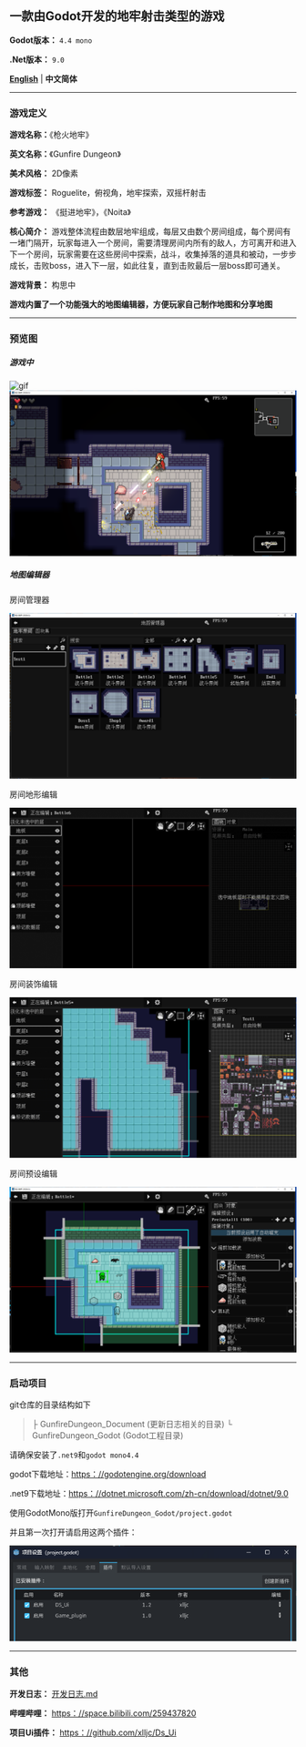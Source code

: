 
## 一款由Godot开发的地牢射击类型的游戏

**Godot版本：** `4.4 mono`

**.Net版本：** `9.0`

[**English**](./README.md) | **中文简体**

---
### 游戏定义

**游戏名称：**《枪火地牢》

**英文名称：**《Gunfire Dungeon》

**美术风格：** 2D像素

**游戏标签：** Roguelite，俯视角，地牢探索，双摇杆射击

**参考游戏：** 《挺进地牢》，《Noita》

**核心简介：** 游戏整体流程由数层地牢组成，每层又由数个房间组成，每个房间有一堵门隔开，玩家每进入一个房间，需要清理房间内所有的敌人，方可离开和进入下一个房间，玩家需要在这些房间中探索，战斗，收集掉落的道具和被动，一步步成长，击败boss，进入下一层，如此往复，直到击败最后一层boss即可通关。

**游戏背景：** 构思中

**游戏内置了一个功能强大的地图编辑器，方便玩家自己制作地图和分享地图**

---
### 预览图

##### 游戏中

![gif](GunfireDungeon_Document/文档资源/preview_gif.gif)
![png](GunfireDungeon_Document/文档资源/preview1.png)

##### 地图编辑器

房间管理器

![png](GunfireDungeon_Document/文档资源/preview2.png)

房间地形编辑

![png](GunfireDungeon_Document/文档资源/preview3_gif.gif)

房间装饰编辑

![png](GunfireDungeon_Document/文档资源/preview2_gif.gif)

房间预设编辑

![png](GunfireDungeon_Document/文档资源/preview3.png)

---
### 启动项目

git仓库的目录结构如下
> ├ GunfireDungeon_Document (更新日志相关的目录) 
> └ GunfireDungeon_Godot (Godot工程目录)



请确保安装了`.net9`和`godot mono4.4`

godot下载地址：[https：//godotengine.org/download](GunfireDungeon_Document/文档资源/setting.png)

.net9下载地址：[https：//dotnet.microsoft.com/zh-cn/download/dotnet/9.0](GunfireDungeon_Document/文档资源/setting.png)



使用GodotMono版打开`GunfireDungeon_Godot/project.godot`

并且第一次打开请启用这两个插件：

![setting.png](GunfireDungeon_Document/文档资源/setting.png)



---
### 其他

**开发日志：** [开发日志.md](GunfireDungeon_Document/开发日志.md) 

**哔哩哔哩：** [https：//space.bilibili.com/259437820](GunfireDungeon_Document/文档资源/setting.png)

**项目Ui插件：** [https：//github.com/xlljc/Ds_Ui](GunfireDungeon_Document/文档资源/setting.png)